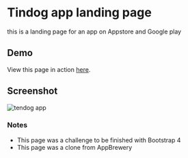 # Tindog app landing page 
this is a landing page for an app on Appstore and Google play

## Demo
View this page in action [here](https://hanay0.github.io/Tindog-App/).

## Screenshot
![tendog app](https://user-images.githubusercontent.com/30327222/85247937-b88ebe00-b44f-11ea-8b92-2edf53e31585.PNG)

### Notes 
- This page was a challenge to be finished with Bootstrap 4
- This page was a clone from AppBrewery
